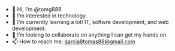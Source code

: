 - 👋 Hi, I’m @tomg888
- 👀 I’m interested in technology.
- 🌱 I’m currently learning a lot! IT, softwre development, and web development. 
- 💞️ I’m looking to collaborate on anything I can get my hands on.
- 📫 How to reach me: garcia8tomas88@gmail.com

<!---
tomg888/tomg888 is a ✨ special ✨ repository because its `README.md` (this file) appears on your GitHub profile.
You can click the Preview link to take a look at your changes.
--->
